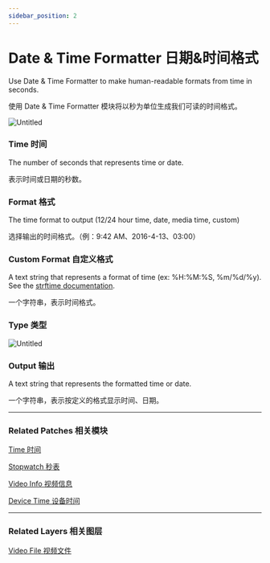 ```yaml
---
sidebar_position: 2
---
```


# Date & Time Formatter 日期&时间格式

Use Date & Time Formatter to make human-readable formats from time in seconds.

使用 Date & Time Formatter 模块将以秒为单位生成我们可读的时间格式。

![Untitled](https://s3.us-west-2.amazonaws.com/secure.notion-static.com/61a74af1-b36a-45c9-b328-c52f01838e80/Untitled.png?X-Amz-Algorithm=AWS4-HMAC-SHA256&X-Amz-Content-Sha256=UNSIGNED-PAYLOAD&X-Amz-Credential=AKIAT73L2G45EIPT3X45%2F20220602%2Fus-west-2%2Fs3%2Faws4_request&X-Amz-Date=20220602T181000Z&X-Amz-Expires=86400&X-Amz-Signature=087b19006486d264bceafe5b52ec248211b577c74521e83d2bf95a00b5e601f1&X-Amz-SignedHeaders=host&response-content-disposition=filename%20%3D%22Untitled.png%22&x-id=GetObject)

### Time 时间

The number of seconds that represents time or date.

表示时间或日期的秒数。

### Format 格式

The time format to output (12/24 hour time, date, media time, custom)

选择输出的时间格式。（例：9:42 AM、2016-4-13、03:00）

### Custom Format 自定义格式

A text string that represents a format of time (ex: %H:%M:%S, %m/%d/%y). See the [strftime documentation](http://www.cplusplus.com/reference/ctime/strftime/).

一个字符串，表示时间格式。

### Type 类型

![Untitled](https://s3.us-west-2.amazonaws.com/secure.notion-static.com/7165e801-afeb-4957-aa0e-aef53dd336ac/Untitled.png?X-Amz-Algorithm=AWS4-HMAC-SHA256&X-Amz-Content-Sha256=UNSIGNED-PAYLOAD&X-Amz-Credential=AKIAT73L2G45EIPT3X45%2F20220602%2Fus-west-2%2Fs3%2Faws4_request&X-Amz-Date=20220602T181007Z&X-Amz-Expires=86400&X-Amz-Signature=73633ed3cd21b5abe66373866546b17d66001a41d0e6156d086fce579b6170ac&X-Amz-SignedHeaders=host&response-content-disposition=filename%20%3D%22Untitled.png%22&x-id=GetObject)

### Output 输出

A text string that represents the formatted time or date.

一个字符串，表示按定义的格式显示时间、日期。

------

### Related Patches 相关模块

[Time 时间](https://www.notion.so/Time-1ff0676f9141430d815d2b0cbde18457)

[Stopwatch 秒表](https://www.notion.so/Stopwatch-540c6cc481f2444bb0bd0e05a248d36e)

[Video Info 视频信息](https://www.notion.so/Video-Info-4d10e3612b784ced9bd23631b9e3a68b)

[Device Time 设备时间](https://www.notion.so/Device-Time-a7710a1e2a824f8ead4c61f72a22aa7a)

------

### Related Layers 相关图层

[Video File 视频文件](https://www.notion.so/Video-File-460f7fd4e7db40328e354f6306ede79a)
